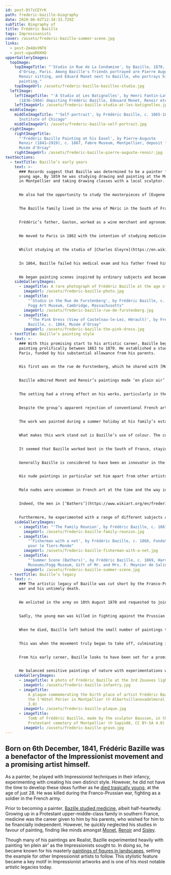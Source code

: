 ```yaml
---
id: post-Dt7zCEYrK
path: frederic-bazille-biography
date: 2020-06-02T12:34:33.729Z
subTitle: Biography of
title: Frédéric Bazille
tags: Impressionists
cover: /assets/frederic-bazille-summer-scene.jpg
links:
  - post-Zm4QxVNT6
  - post-ugwaRKKHQ
upperGalleryImages:
  topImage:
    topImageTitle: "'Studio in Rue de La Condamine', by Bazille, 1870, Musée
      d'Orsay, Paris. Among Bazille's friends portrayed are Pierre Auguste
      Renoir sitting, and Eduard Manet next to Bazille, who portrays himself
      painting."
    topImageUrl: /assets/frederic-bazille-bazilles-studio.jpg
  leftImage:
    leftImageTitle: "'A Studio at Les Batignolles', by Henri Fantin-Latour
      (1836–1904) depicting Frédéric Bazille, Edouard Monet, Renoir etc.."
    leftImageUrl: /assets/frederic-bazille-studio-at-les-batignolles.jpg
  middleImage:
    middleImageTitle: "'Self-portrait', by Frédéric Bazille, c. 1865-1866, Art
      Institute of Chicago"
    middleImageUrl: /assets/frederic-bazille-self-portrait.jpg
  rightImage:
    rightImageTitle:
      "'Frédéric Bazille Painting at his Easel', by Pierre-Auguste
      Renoir (1841–1919), c. 1867, Fabre Museum, Montpellier, deposit from the
      Musée d'Orsay"
    rightImageUrl: /assets/frederic-bazille-pierre-auguste-renoir.jpg
textSections:
  - textTitle: Bazille’s early years
    text: >-
      ### Records suggest that Bazille was determined to be a painter from a
      young age. By 1859 he was studying drawing and painting at the Musée Fabre
      in Montpellier and taking drawing classes with a local sculptor.


      He also had the opportunity to study the masterpieces of [Eugene Delacroix](/eugene-delacroix-biography) and [Gustave Courbet](/gustave-courbet-biography) at a private museum, located in the Bruyas town house conveniently close to his family home.


      The Bazille family lived in the area of Méric in the South of France, where their ancestors had lived from as early as the 13th century. The legacy of the Bazille’s was craftsmanship, in particular goldsmithing and producing luxury goods, including weaponry. Goldsmithing was the trade that first made the family wealthy.


      Frédéric’s father, Gaston, worked as a wine merchant and agronomist and was an important figure in the wine-producing circles of Languedoc. His mother, Camille, was a talented pianist. Gaston expressed a desire that his son find a profession that would allow him to support himself, keeping his artistic interests solely as a hobby. As a result, young Frédéric obediently began pursuing a career in medicine.


      He moved to Paris in 1862 with the intention of studying medicine but at the same time he also enrolled as a painting student.


      Whilst studying at the studio of [Charles Gleyre](https://en.wikipedia.org/wiki/Charles_Gleyre), Bazille met [Claude Monet](/claude-monet-biography), [Auguste Renoir](/pierre-auguste-renoir-biography) and [Alfred Sisley](/alfred-sisley-biography). The four students became close, sharing the belief that they should create artworks based on immediacy and everyday life rather than the statuesque and stale images favoured by the French art establishment.


      In 1864, Bazille failed his medical exam and his father freed him from his obligation, agreeing to fund his painting career instead. By this time Bazille had a solid group of friends, including some of the greatest artistic and literary minds of the French avant-garde.


      He began painting scenes inspired by ordinary subjects and became a key source of financial support for the other [Impressionist artists](/index), providing them with studio space and materials, as well as purchasing their work.
    sideGalleryImages:
      - imageTitle: A rare photograph of Frédéric Bazille at the age of 26
        imageUrl: /assets/frederic-bazille-photo.jpg
      - imageTitle:
          "'Studio in the Rue de Furstenberg', by Frédéric Bazille, c. 1865,
          Fogg Art Museum, Cambridge, Massachusetts"
        imageUrl: /assets/frederic-bazille-rue-de-furstenberg.jpg
      - imageTitle:
          "'The Pink Dress (View of Castelnau-le-Lez, Hérault)', by Frédéric
          Bazille, c. 1864, Musée d'Orsay"
        imageUrl: /assets/frederic-bazille-the-pink-dress.jpg
  - textTitle: Bazille’s painting style
    text: >-
      ### With this promising start to his artistic career, Bazille began
      painting prolifically between 1863 to 1870. He established a studio in
      Paris, funded by his substantial allowance from his parents.


      His first was on the rue de Furstenberg, which he shared with [Monet](/claude-monet-biography) from 1864. The next studio he moved to in 1867 he shared with Renoir. Sisley and Monet often joined as well. The interplay and influence between these artists was vital for spurring the [Impressionist movement](/) and forming the base for what it would become.


      Bazille admired Monet and Renoir’s paintings made ‘en plain air’ and Monet encouraged him to paint his own. He favoured the light in the South of France, where he was born and where his family still lived, and he visited home often, going back to paint.


      The setting had a strong effect on his works, particularly in the way in which he captured natural light. Thanks to this influence, many of Bazille’s works feature his family in fresh, bounteous summer settings where he uses colour in a generous, saturated palette. The light in many of his works is characterised by summer rays of sunshine and dappled shade.


      Despite the group’s apparent rejection of conventional French art, Bazille went on to exhibit his work at the Paris Salon in1866 and 1868. His painting,[‘Family Reunion’](https://www.wikiart.org/en/frederic-bazille/family-reunion-1867), from 1867, was well received after several re-works of the original composition. When it was accepted, Bazille expressed his surprise, writing "I don't know how, probably by mistake.”


      The work was painted during a summer holiday at his family’s estate near Montpellier. Figures are arranged in the scene in a formal, frozen manner with the majority looking directly out of the canvas at the viewer. He included himself in the composition of ten family members, appearing on the far left hand side.


      What makes this work stand out is Bazille’s use of colour. The contrast afforded by the bright sunlight and the shade of a leafy tree gives Bazille the freedom to play with bright shades of blues and green, whilst also adding depth to the dark accents of the sitters’ clothing.


      It seemed that Bazille worked best in the South of France, staying there over the winter to produce the works he intended to submit to the Salon the following year. The well-known critic, [Louis Edmond Duranty](https://en.wikipedia.org/wiki/Louis_Edmond_Duranty) described in 1870 how “Every spring Monsieur Bazille returns from the South with summer paintings \[…] full of greenery, sunshine and simple assurance”.


      Generally Bazille is considered to have been an innovator in the early Impressionist style, learning from the artists around him more than from formal education. He sought to produce unique works and this is clear from the ambitious way in which he approached his subjects.


      His nude paintings in particular set him apart from other artists, ’Fisherman with a Net’ from 1869 and ‘Bathers’ or ‘Summer Scene’ from 1869. Both works are set on the banks of the Lez River. The first was rejected by the Salon but the second was accepted.


      Male nudes were uncommon in French art at the time and the way in which Bazille captured the male form in statuesque, romantic poses set them apart from other nude works.


      Indeed, the men in [‘Bathers’](https://www.wikiart.org/en/frederic-bazille/bathers-summer-scene-1869) hold poses that are typical of female nudes. Similarly, ‘Bathers’ was painted on a square canvas, bridging the gap between the classically horizontal landscape genre and the inverse portrait genre. This work had a mixed reception at the Salon but it demonstrates Bazille’s rebellious and inventive edge, which is partly what makes him such an intriguing artist.


      Furthermore, he experimented with a range of different subjects and compositions, including still life, flower portraits, landscapes and even history portraits. This flitting between genres is characteristic of his youth as he learned how to paint before he began to develop his own distinct style. Unfortunately, the enthusiasm for Bazille’s work is somewhat muted as we are unable to see what would have followed.
    sideGalleryImages:
      - imageTitle: "'The Family Reunion', by Frédéric Bazille, c. 1867, Musée d'Orsay"
        imageUrl: /assets/frederic-bazille-family-reunion.jpg
      - imageTitle:
          "'Fisherman with a net', by Frédéric Bazille, c. 1868, Fondation Rau
          pour le Tiers-Monde"
        imageUrl: /assets/frederic-bazille-fisherman-with-a-net.jpg
      - imageTitle:
          "'Summer Scene (Bathers)', by Frédéric Bazille, c. 1869, Harvard Art
          Museums/Fogg Museum, Gift of Mr. and Mrs. F. Meynier de Salinelles"
        imageUrl: /assets/frederic-bazille-summer-scene.jpg
  - textTitle: Bazille’s legacy
    text: >-
      ### The artistic legacy of Bazille was cut short by the Franco-Prussian
      war and his untimely death.


      He enlisted in the army on 10th August 1870 and requested to join the [3rd Zouaves light infantry](https://en.wikipedia.org/wiki/Zouave) regiment. Some art historians have suggested his decision was part of a wider personal crisis, prompted by his two unusual paintings ‘Landscape on the Banks of the Lez’ and ‘Ruth and Boaz’, depicting a scene from the Bible and a poem by [Victor Hugo](https://en.wikipedia.org/wiki/Victor_Hugo) respectively. His friends expressed surprise and disappointment at his decision to enlist, evident in letters from the time.


      Sadly, the young man was killed in fighting against the Prussian army on 28th November 1870. This was his first attack. His father travelled to the site of the battle, in Beaune-la-Rolande in the Val-de-Loir, to retrieve Frédéric’s body and take it home to the south.


      When he died, Bazille left behind the small number of paintings that he had been able to create during his short lifetime. At the end of Franco-Prussian war, the other [Impressionists](/) returned to Paris and resumed their work.


      This was when the movement truly began to take off, culminating in the First Impressionist exhibition of 1874. Bazille’s work was not shown in the exhibition or any of the following eight Impressionist exhibitions. As a result of his death, his artistic legacy was never fully realised.


      From his early career, Bazille looks to have been set for a prominent position in the Impressionist movement had he lived. His works were praised by his contemporaries and critics of the day.


      He balanced sensitive paintings of nature with experimentations with colour and figures, lending his artworks a majestic quality. The stylistic achievements of this young artist are limited to his earliest works, however, and we are left to wonder what might have been.
    sideGalleryImages:
      - imageTitle: A photo of Frédéric Bazille at the 3rd Zouaves light infantry regiment
        imageUrl: /assets/frederic-bazille-infantry.jpg
      - imageTitle:
          A plaque commemorating the birth place of artist Frédéric Bazille at
          the l'Hôtel Périer in Montpellier (© Albertvillanovadelmoral, CC BY-SA
          3.0)
        imageUrl: /assets/frederic-bazille-plaque.jpg
      - imageTitle:
          Tomb of Frédéric Bazille, made by the sculptor Baussan, in the
          Protestant cemetery of Montpellier (© Sapin88, CC BY-SA 4.0)
        imageUrl: /assets/frederic-bazille-grave.jpg
---
```


## Born on 6th December, 1841, Frédéric Bazille was a benefactor of the Impressionist movement and a promising artist himself.

As a painter, he played with Impressionist techniques in their infancy, experimenting with creating his own distinct style. However, he did not have the time to develop these ideas further as he [died tragically young](/frederic-bazille-biography#3), at the age of just 28. He was killed during the Franco-Prussian war, fighting as a soldier in the French army.

Prior to becoming a painter, [Bazille studied medicine](/frederic-bazille-biography#1), albeit half-heartedly. Growing up in a Protestant upper-middle-class family in southern France, medicine was the career given to him by his parents, who wished for him to be financially independent. However, he quickly neglected his studies in favour of painting, finding like minds amongst [Monet](/claude-monet-biography), [Renoir](/pierre-auguste-renoir-biography) and [Sisley](/alfred-sisley-biography).

Though many of his paintings are Realist, Bazille experimented heavily with painting ‘en plein air’ as the Impressionists sought to. In doing so, he became known for his masterly [paintings of figures in landscapes](/frederic-bazille-biography#2), setting the example for other Impressionist artists to follow. This stylistic feature became a key motif in Impressionist artworks and is one of his most notable artistic legacies today.
